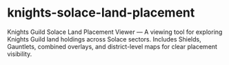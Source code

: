 # knights-solace-land-placement
Knights Guild Solace Land Placement Viewer — A viewing tool for exploring Knights Guild land holdings across Solace sectors. Includes Shields, Gauntlets, combined overlays, and district-level maps for clear placement visibility.
